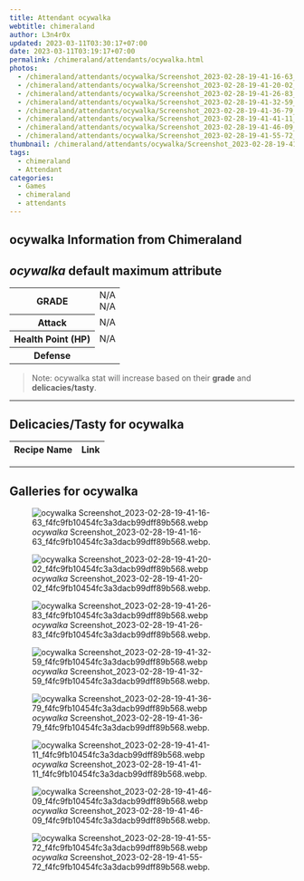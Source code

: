 ```yaml
---
title: Attendant ocywalka
webtitle: chimeraland
author: L3n4r0x
updated: 2023-03-11T03:30:17+07:00
date: 2023-03-11T03:19:17+07:00
permalink: /chimeraland/attendants/ocywalka.html
photos:
  - /chimeraland/attendants/ocywalka/Screenshot_2023-02-28-19-41-16-63_f4fc9fb10454fc3a3dacb99dff89b568.webp
  - /chimeraland/attendants/ocywalka/Screenshot_2023-02-28-19-41-20-02_f4fc9fb10454fc3a3dacb99dff89b568.webp
  - /chimeraland/attendants/ocywalka/Screenshot_2023-02-28-19-41-26-83_f4fc9fb10454fc3a3dacb99dff89b568.webp
  - /chimeraland/attendants/ocywalka/Screenshot_2023-02-28-19-41-32-59_f4fc9fb10454fc3a3dacb99dff89b568.webp
  - /chimeraland/attendants/ocywalka/Screenshot_2023-02-28-19-41-36-79_f4fc9fb10454fc3a3dacb99dff89b568.webp
  - /chimeraland/attendants/ocywalka/Screenshot_2023-02-28-19-41-41-11_f4fc9fb10454fc3a3dacb99dff89b568.webp
  - /chimeraland/attendants/ocywalka/Screenshot_2023-02-28-19-41-46-09_f4fc9fb10454fc3a3dacb99dff89b568.webp
  - /chimeraland/attendants/ocywalka/Screenshot_2023-02-28-19-41-55-72_f4fc9fb10454fc3a3dacb99dff89b568.webp
thumbnail: /chimeraland/attendants/ocywalka/Screenshot_2023-02-28-19-41-16-63_f4fc9fb10454fc3a3dacb99dff89b568.webp
tags:
  - chimeraland
  - Attendant
categories:
  - Games
  - chimeraland
  - attendants
---
```


<link
  rel="stylesheet"
  href="https://rawcdn.githack.com/dimaslanjaka/Web-Manajemen/870a349/css/bootstrap-5-3-0-alpha3-wrapper.css"
/>
<section id="bootstrap-wrapper">
  <div data-bs-theme="dark">
    <h2>ocywalka Information from Chimeraland</h2>
    <h2 id="attribute"><i>ocywalka</i> default maximum attribute</h2>
    <div class="row">
      <div class="col mb-2">
        <div class="card">
          <div class="card-body">
            <table>
              <tr>
                <th>GRADE</th>
                <td>N/A <br />N/A</td>
              </tr>
              <tr>
                <th>Attack</th>
                <td>N/A</td>
              </tr>
              <tr>
                <th>Health Point (HP)</th>
                <td>N/A</td>
              </tr>
              <tr>
                <th>Defense</th>
                <td></td>
              </tr>
            </table>
          </div>
        </div>
      </div>
    </div>
    <blockquote class="bd-callout bd-callout-warning">
      Note: ocywalka stat will increase based on their <b>grade</b> and
      <b>delicacies/tasty</b>.
    </blockquote>
    <hr />
    <h2 id="delicacies">Delicacies/Tasty for ocywalka</h2>
    <div class="card">
      <div class="card-body">
        <div class="table-responsive">
          <table class="table table-striped">
            <thead>
              <tr>
                <th>Recipe Name</th>
                <th>Link</th>
              </tr>
            </thead>
            <tbody></tbody>
          </table>
        </div>
      </div>
    </div>
    <hr />
    <div id="gallery">
      <h2>Galleries for ocywalka</h2>
      <div class="row">
        <div class="col-lg-6 col-12">
          <figure>
            <img
              src="https://www.webmanajemen.com/chimeraland/attendants/ocywalka/Screenshot_2023-02-28-19-41-16-63_f4fc9fb10454fc3a3dacb99dff89b568.webp"
              alt="ocywalka Screenshot_2023-02-28-19-41-16-63_f4fc9fb10454fc3a3dacb99dff89b568.webp"
            />
            <figcaption style="word-wrap: break-word">
              <i>ocywalka</i>
              Screenshot_2023-02-28-19-41-16-63_f4fc9fb10454fc3a3dacb99dff89b568.webp.
            </figcaption>
          </figure>
        </div>
        <div class="col-lg-6 col-12">
          <figure>
            <img
              src="https://www.webmanajemen.com/chimeraland/attendants/ocywalka/Screenshot_2023-02-28-19-41-20-02_f4fc9fb10454fc3a3dacb99dff89b568.webp"
              alt="ocywalka Screenshot_2023-02-28-19-41-20-02_f4fc9fb10454fc3a3dacb99dff89b568.webp"
            />
            <figcaption style="word-wrap: break-word">
              <i>ocywalka</i>
              Screenshot_2023-02-28-19-41-20-02_f4fc9fb10454fc3a3dacb99dff89b568.webp.
            </figcaption>
          </figure>
        </div>
        <div class="col-lg-6 col-12">
          <figure>
            <img
              src="https://www.webmanajemen.com/chimeraland/attendants/ocywalka/Screenshot_2023-02-28-19-41-26-83_f4fc9fb10454fc3a3dacb99dff89b568.webp"
              alt="ocywalka Screenshot_2023-02-28-19-41-26-83_f4fc9fb10454fc3a3dacb99dff89b568.webp"
            />
            <figcaption style="word-wrap: break-word">
              <i>ocywalka</i>
              Screenshot_2023-02-28-19-41-26-83_f4fc9fb10454fc3a3dacb99dff89b568.webp.
            </figcaption>
          </figure>
        </div>
        <div class="col-lg-6 col-12">
          <figure>
            <img
              src="https://www.webmanajemen.com/chimeraland/attendants/ocywalka/Screenshot_2023-02-28-19-41-32-59_f4fc9fb10454fc3a3dacb99dff89b568.webp"
              alt="ocywalka Screenshot_2023-02-28-19-41-32-59_f4fc9fb10454fc3a3dacb99dff89b568.webp"
            />
            <figcaption style="word-wrap: break-word">
              <i>ocywalka</i>
              Screenshot_2023-02-28-19-41-32-59_f4fc9fb10454fc3a3dacb99dff89b568.webp.
            </figcaption>
          </figure>
        </div>
        <div class="col-lg-6 col-12">
          <figure>
            <img
              src="https://www.webmanajemen.com/chimeraland/attendants/ocywalka/Screenshot_2023-02-28-19-41-36-79_f4fc9fb10454fc3a3dacb99dff89b568.webp"
              alt="ocywalka Screenshot_2023-02-28-19-41-36-79_f4fc9fb10454fc3a3dacb99dff89b568.webp"
            />
            <figcaption style="word-wrap: break-word">
              <i>ocywalka</i>
              Screenshot_2023-02-28-19-41-36-79_f4fc9fb10454fc3a3dacb99dff89b568.webp.
            </figcaption>
          </figure>
        </div>
        <div class="col-lg-6 col-12">
          <figure>
            <img
              src="https://www.webmanajemen.com/chimeraland/attendants/ocywalka/Screenshot_2023-02-28-19-41-41-11_f4fc9fb10454fc3a3dacb99dff89b568.webp"
              alt="ocywalka Screenshot_2023-02-28-19-41-41-11_f4fc9fb10454fc3a3dacb99dff89b568.webp"
            />
            <figcaption style="word-wrap: break-word">
              <i>ocywalka</i>
              Screenshot_2023-02-28-19-41-41-11_f4fc9fb10454fc3a3dacb99dff89b568.webp.
            </figcaption>
          </figure>
        </div>
        <div class="col-lg-6 col-12">
          <figure>
            <img
              src="https://www.webmanajemen.com/chimeraland/attendants/ocywalka/Screenshot_2023-02-28-19-41-46-09_f4fc9fb10454fc3a3dacb99dff89b568.webp"
              alt="ocywalka Screenshot_2023-02-28-19-41-46-09_f4fc9fb10454fc3a3dacb99dff89b568.webp"
            />
            <figcaption style="word-wrap: break-word">
              <i>ocywalka</i>
              Screenshot_2023-02-28-19-41-46-09_f4fc9fb10454fc3a3dacb99dff89b568.webp.
            </figcaption>
          </figure>
        </div>
        <div class="col-lg-6 col-12">
          <figure>
            <img
              src="https://www.webmanajemen.com/chimeraland/attendants/ocywalka/Screenshot_2023-02-28-19-41-55-72_f4fc9fb10454fc3a3dacb99dff89b568.webp"
              alt="ocywalka Screenshot_2023-02-28-19-41-55-72_f4fc9fb10454fc3a3dacb99dff89b568.webp"
            />
            <figcaption style="word-wrap: break-word">
              <i>ocywalka</i>
              Screenshot_2023-02-28-19-41-55-72_f4fc9fb10454fc3a3dacb99dff89b568.webp.
            </figcaption>
          </figure>
        </div>
      </div>
    </div>
  </div>
</section>